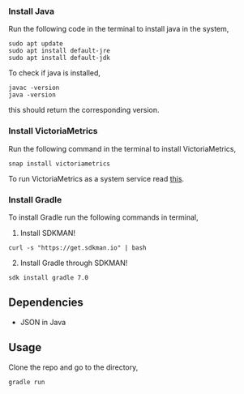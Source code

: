 ### Install Java

Run the following code in the terminal to install java in the system,
```
sudo apt update
sudo apt install default-jre
sudo apt install default-jdk
```

To check if java is installed,
```
javac -version
java -version
```
this should return the corresponding version.

### Install VictoriaMetrics

Run the following command in the terminal to install VictoriaMetrics,
```
snap install victoriametrics
```

To run VictoriaMetrics as a system service read [this](https://github.com/VictoriaMetrics/VictoriaMetrics/issues/43).

### Install Gradle

To install Gradle run the following commands in terminal,

1. Install SDKMAN!
```
curl -s "https://get.sdkman.io" | bash
```

2. Install Gradle through SDKMAN!
```
sdk install gradle 7.0
```

## Dependencies

- JSON in Java


## Usage

Clone the repo and go to the directory,
```
gradle run
```
